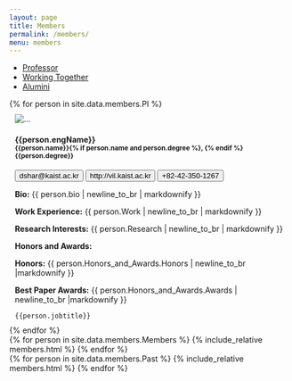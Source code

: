 ```yaml
---
layout: page
title: Members
permalink: /members/
menu: members
---
```


<!-- Ensure Bootstrap CSS and JS are included -->
<link rel="stylesheet" href="https://stackpath.bootstrapcdn.com/bootstrap/4.5.0/css/bootstrap.min.css">
<script src="https://code.jquery.com/jquery-3.5.1.slim.min.js"></script>
<script src="https://cdn.jsdelivr.net/npm/@popperjs/core@2.5.3/dist/umd/popper.min.js"></script>
<script src="https://stackpath.bootstrapcdn.com/bootstrap/4.5.0/js/bootstrap.min.js"></script>
<script src="https://cdnjs.cloudflare.com/ajax/libs/clipboard.js/2.0.8/clipboard.min.js"></script>

<script>
  $(document).ready(function(){
    $('#myTabs a').on('click', function (e) {
      e.preventDefault()
      $(this).tab('show')
      });
  });
</script>

<div id="myTabs" class="mb-4">
  <ul class="nav nav-tabs">
    <li class="nav-item">
      <a class="nav-link active" id="professor-tab" data-toggle="tab" href="#professor">Professor</a>
    </li>
    <li class="nav-item">
      <a class="nav-link" id="working-together-tab" data-toggle="tab" href="#working-together">Working Together</a>
    </li>
    <li class="nav-item">
      <a class="nav-link" id="past-members-tab" data-toggle="tab" href="#past-members">Alumini</a>
    </li>
  </ul>

  <div class="tab-content">
    <div class="tab-pane fade show active" id="professor">
      <div class="members mb-4">
        <div class="row">
          {% for person in site.data.members.PI %}
            <div class="row no-gutters person" style="padding:10px">
              <div class="portrait">
                <img
                    onclick="window.open('{{ person.web }}');"
                    src="{% if person.portrait %}{{site.url}}/img/{{ person.portrait}}{% elsif person.extportrait %}{{ person.extportrait }}{% else %}{{site.url}}/img/ppl/anonymous.jpg{% endif %}"
                    class="card-img"
                    alt="..."
                  />
                </div>
                  <div class="card-body">
                    <div class="card-title">
                      <h4>
                        {{person.engName}}<small
                          ><br />{{person.name}}{% if person.name and person.degree %}, {%
                          endif %}{{person.degree}}</small
                        >
                      </h4>
                      <div>
                      <button class="btn btn-sm btn-outline-primary copy-btn" data-clipboard-text="{{ person.e-mail }}">
                        dshar@kaist.ac.kr
                      </button>
                      <button class="btn btn-sm btn-outline-primary copy-btn" data-clipboard-text="{{ person.website }}">
                        http://vil.kaist.ac.kr
                      </button>
                      <button class="btn btn-sm btn-outline-primary copy-btn" data-clipboard-text="{{ person.phone }}">
                        +82-42-350-1267
                      </button>
                      </div>
                    </div>
                    <div class="card-text">
                      <p>
                        <strong>Bio:</strong> {{ person.bio | newline_to_br | markdownify }}
                      </p>
                      <p>
                        <strong>Work Experience:</strong> {{ person.Work | newline_to_br |
                        markdownify }}
                      </p>
                      <p>
                        <strong>Research Interests:</strong> {{ person.Research |
                        newline_to_br | markdownify }}
                      </p>
                      <p>
                        <strong>Honors and Awards:</strong>
                      </p>
                      <p>
                        <strong>Honors:</strong>
                        {{ person.Honors_and_Awards.Honors | newline_to_br |markdownify }}
                      </p>
                      <p>
                        <strong>Best Paper Awards:</strong>
                        {{ person.Honors_and_Awards.Awards | newline_to_br |markdownify }}
                      </p>
                    </div>
                    <div class="jobtitle">
                      <code>{{person.jobtitle}}</code>
                    </div>
                  </div>
                </div>
          {% endfor %}
        </div>
      </div>
    </div>
    <div class="tab-pane fade" id="working-together">
      <div class="members mb-4">
        <div class="row">
          {% for person in site.data.members.Members %}
            {% include_relative members.html %}
          {% endfor %}
        </div>
      </div>
    </div>
    <div class="tab-pane fade" id="past-members">
      <div class="members mb-4">
        <div class="row">
          {% for person in site.data.members.Past %}
            {% include_relative members.html %}
          {% endfor %}
        </div>
      </div>
    </div>

  </div>
</div>

<script>
document.addEventListener('DOMContentLoaded', function () {
var clipboard = new ClipboardJS('.copy-btn');

      clipboard.on('success', function (e) {
        e.clearSelection();
        alert('Copied to clipboard!');
      });

});
</script>
